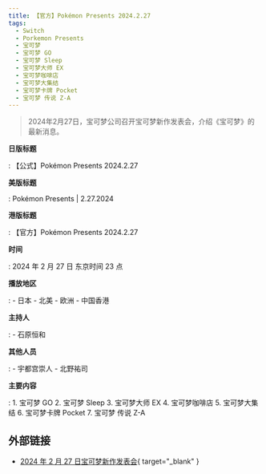```yaml
---
title: 【官方】Pokémon Presents 2024.2.27
tags:
  - Switch
  - Porkemon Presents
  - 宝可梦
  - 宝可梦 GO
  - 宝可梦 Sleep
  - 宝可梦大师 EX
  - 宝可梦咖啡店
  - 宝可梦大集结
  - 宝可梦卡牌 Pocket
  - 宝可梦 传说 Z-A
---
```


> 2024年2月27日，宝可梦公司召开宝可梦新作发表会，介绍《宝可梦》的最新消息。

**日版标题**

:	【公式】Pokémon Presents 2024.2.27

**美版标题**

:	Pokémon Presents | 2.27.2024

**港版标题**

:	【官方】Pokémon Presents 2024.2.27

**时间**

:	2024 年 2 月 27 日 东京时间 23 点

**播放地区**

:	- 日本
	- 北美
	- 欧洲
	- 中国香港

**主持人**

:	- 石原恒和

**其他人员**

:	- 宇都宫崇人
	- 北野祐司

**主要内容**

:	1. 宝可梦 GO
	2. 宝可梦 Sleep
	3. 宝可梦大师 EX
	4. 宝可梦咖啡店
	5. 宝可梦大集结
	6. 宝可梦卡牌 Pocket
	7. 宝可梦 传说 Z-A

## 外部链接

- [2024 年 2 月 27 日宝可梦新作发表会](https://www.bilibili.com/video/BV1jK421b7y4/){ target="_blank" }
